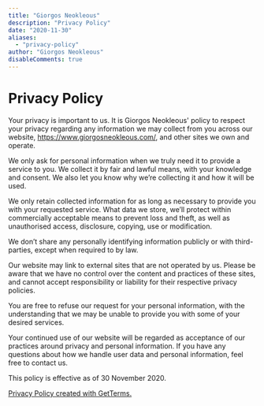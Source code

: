 ```yaml
---
title: "Giorgos Neokleous"
description: "Privacy Policy"
date: "2020-11-30"
aliases:
  - "privacy-policy"
author: "Giorgos Neokleous"
disableComments: true
---
```


# Privacy Policy

Your privacy is important to us. It is Giorgos Neokleous' policy to respect your privacy regarding any information we may collect from you across our website, <a href="https://www.giorgosneokleous.com/">https://www.giorgosneokleous.com/</a>, and other sites we own and operate.

We only ask for personal information when we truly need it to provide a service to you. We collect it by fair and lawful means, with your knowledge and consent. We also let you know why we’re collecting it and how it will be used.

We only retain collected information for as long as necessary to provide you with your requested service. What data we store, we’ll protect within commercially acceptable means to prevent loss and theft, as well as unauthorised access, disclosure, copying, use or modification.

We don’t share any personally identifying information publicly or with third-parties, except when required to by law.

Our website may link to external sites that are not operated by us. Please be aware that we have no control over the content and practices of these sites, and cannot accept responsibility or liability for their respective privacy policies.

You are free to refuse our request for your personal information, with the understanding that we may be unable to provide you with some of your desired services.

Your continued use of our website will be regarded as acceptance of our practices around privacy and personal information. If you have any questions about how we handle user data and personal information, feel free to contact us.

This policy is effective as of 30 November 2020.

<a href="https://getterms.io" title="Generate a free privacy policy">Privacy Policy created with GetTerms.</a>
